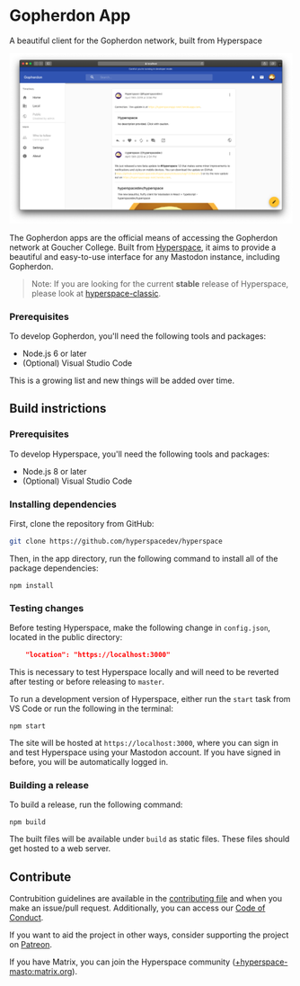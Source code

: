 # Gopherdon App

A beautiful client for the Gopherdon network, built from Hyperspace

![Screenshot](screenshot.png)

The Gopherdon apps are the official means of accessing the Gopherdon network at Goucher College. Built from [Hyperspace](https://github.com/hyperspacedev/hyperspace), it aims to provide a beautiful and easy-to-use interface for any Mastodon instance, including Gopherdon.

> Note: If you are looking for the current **stable** release of Hyperspace, please look at [hyperspace-classic](https://github.com/hyperspacedev/hyperspace-classic).

### Prerequisites

To develop Gopherdon, you'll need the following tools and packages:

* Node.js 6 or later
* (Optional) Visual Studio Code

This is a growing list and new things will be added over time.

## Build instrictions

### Prerequisites

To develop Hyperspace, you'll need the following tools and packages:

- Node.js 8 or later
- (Optional) Visual Studio Code

### Installing dependencies

First, clone the repository from GitHub:

```bash
git clone https://github.com/hyperspacedev/hyperspace
```

Then, in the app directory, run the following command to install all of the package dependencies:

```npm
npm install
```

### Testing changes

Before testing Hyperspace, make the following change in `config.json`, located in the public directory:

```json
    "location": "https://localhost:3000"
```

This is necessary to test Hyperspace locally and will need to be reverted after testing or before releasing to `master`.

To run a development version of Hyperspace, either run the `start` task from VS Code or run the following in the terminal:

```npm
npm start
```

The site will be hosted at `https://localhost:3000`, where you can sign in and test Hyperspace using your Mastodon account. If you have signed in before, you will be automatically logged in.

### Building a release

To build a release, run the following command:

```npm
npm build
```

The built files will be available under `build` as static files. These files should get hosted to a web server.

## Contribute

Contrubition guidelines are available in the [contributing file](.github/contributing.md) and when you make an issue/pull request. Additionally, you can access our [Code of Conduct](.github/code_of_conduct.md).

If you want to aid the project in other ways, consider supporting the project on [Patreon](https://patreon.com/marquiskurt).

If you have Matrix, you can join the Hyperspace community ([+hyperspace-masto:matrix.org](https://matrix.to/#/+hyperspace-masto:matrix.org)).
